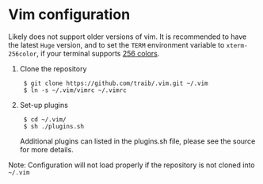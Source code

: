 Vim configuration
====

Likely does not support older versions of vim. It is recommended to have the latest `Huge` version, and to set the `TERM` environment variable to `xterm-256color`, if your terminal supports [256 colors](http://vim.wikia.com/wiki/256_colors_in_vim).

1. Clone the repository
    
        $ git clone https://github.com/traib/.vim.git ~/.vim
        $ ln -s ~/.vim/vimrc ~/.vimrc

2. Set-up plugins
        
        $ cd ~/.vim/
        $ sh ./plugins.sh
    Additional plugins can listed in the plugins.sh file, please see the source for more details.

Note: Configuration will not load properly if the repository is not cloned into `~/.vim`
